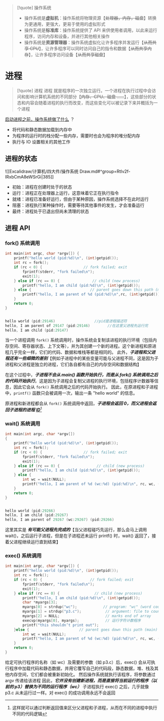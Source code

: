 
> [!quote] 操作系统
> 
> * 操作系统是**虚拟机**：操作系统将物理资源【~~处理器，内存，磁盘~~】转换为更通用，更强大，更易于使用的虚拟形式
> * 操作系统是**标准库**：操作系统提供了 API 来供使用者调用，以此来运行程序，访问内存和设备，并进行其他相关操作
> * 操作系统是**资源管理器**：操作系统虚拟化让许多程序并发运行【~~从而共享 CPU~~】，让许多程序可以同时访问自己的指令和数据【~~从而共享内存~~】，让许多程序访问设备【~~从而共享磁盘~~】

# 进程

> [!quote] 进程
> 进程 就是程序的一次独立运行。一个进程在执行过程中会访问和影响计算机系统的不同部分【~~内存、CPU、磁盘 ……~~】，这些部分的状态和内容会随着进程的执行而改变，而这些变化可以被记录下来并概括为一个进程

<u>启动进程之前，操作系统做了什么</u> ？
* 将代码和静态数据加载到内存中
* 为程序的运行时的栈分配一些内存，需要时也会为程序的堆分配内存
* 执行与 IO 设置相关的其他工作

## 进程的状态
!\[\[Excalidraw/计算机/四大件/操作系统 Draw.md#^group=Rtlv2f-IRxbCmA8eWSrGi|385]]
* 初始：进程在创建时处于的状态
* 运行：进程正在处理器上运行，这意味着它正在执行指令
* 就绪：进程已准备好运行，但由于某种原因，操作系统选择不在此时运行
* 阻塞：进程执行某种操作时，需要等待其他事件的发生，才会准备运行
* 最终：进程处于已退出但尚未清理的状态

## 进程 API
### fork() 系统调用
```c
int main(int argc, char *argv[]) {
    printf("hello world (pid:%d)\n", (int)getpid());
    int rc = fork();
    if (rc < 0) {                   // fork failed; exit
        fprintf(stderr, "fork failed\n");
        exit(1);
    } else if (rc == 0) {               // child (new process)
        printf("hello, I am child (pid:%d)\n", (int)getpid());
    } else {                           // parent goes down this path (main)
        printf("hello, I am parent of %d (pid:%d)\n",rc, (int)getpid());
    }
    return 0;
}


hello world (pid:29146)                  //pid是进程描述符
hello, I am parent of 29147 (pid:29146)        //在这里父进程先运行完
hello, I am child (pid:29147)
```

当一个进程调用 `fork()` 系统调用时，操作系统会复制该进程的执行环境（包括内存空间、寄存器状态、上下文等），并为其创建一个新的进程。这个新进程和原进程几乎完全一样，它们的代码、数据和堆栈等都是相同的。 此外，_**子进程和父进程还有一些细微的差别**_【例如子进程中的某些变量可能与父进程不同，这是因为子进程和父进程是独立的进程，它们各自都有自己的内存空间和数据结构】

在这个过程中，_**子进程不会从 main() 函数开始执行，而是从 fork() 系统调用之后的代码开始执行**_。这是因为子进程会复制父进程的执行环境，包括程序计数器等信息，因此它会从 `fork()` 系统调用之后的代码开始执行。 因此，在原进程和子进程中，`printf()` 函数只会被调用一次，输出一条 "hello world" 的信息。

原进程和新进程都会从 `fork()` 系统调用中返回，_**子进程会返回 0，而父进程会返回子进程的进程**_ [_**ID**_](#user-content-fn-1)[^1]

### wait() 系统调用
```c
int main(int argc, char *argv[])
{
    printf("hello world (pid:%d)\n", (int)getpid());
    int rc = fork();
    if (rc < 0) {                   // fork failed; exit
        fprintf(stderr, "fork failed\n");
        exit(1);
    } else if (rc == 0) {                 // child (new process)
        printf("hello, I am child (pid:%d)\n", (int)getpid());
    } else {
        int wc = wait(NULL);
        printf("hello, I am parent of %d (wc:%d) (pid:%d)\n", rc, wc, (int)getpid());
    }
    return 0;
}


hello world (pid:29266)
hello, I am child (pid:29267)        
hello, I am parent of 29267 (wc:29267) (pid:29266)
```

这里其实是 _**有可能父进程先完成的**_【当父进程碰巧先运行，那么会马上调用 wait()，之后运行子进程，但是在子进程还未运行 printf() 时，wait() 返回了，接着父进程继续运行直到结束】

### exec() 系统调用
```c
int main(int argc, char *argv[]) {
    printf("hello world (pid:%d)\n", (int)getpid());
    int rc = fork();
    if (rc < 0) {                      // fork failed; exit
        fprintf(stderr, "fork failed\n");
        exit(1);
    } else if (rc == 0) {                // child (new process)
        printf("hello, I am child (pid:%d)\n", (int)getpid());
        char *myargs[3];
        myargs[0] = strdup("wc");            // program: "wc" (word count)
        myargs[1] = strdup("p3.c");           // argument: file to count
        myargs[2] = NULL;                     // marks end of array
        execvp(myargs[0], myargs);            // 运行字符计数程序
        printf("this shouldn’t print out");
	}else {                       // parent goes down this path (main)
        int wc = wait(NULL);
        printf("hello, I am parent of %d (wc:%d) (pid:%d)\n", rc, wc, (int)getpid());
    }
    return 0;
}
```

给定可执行程序的名称（如 wc）及需要的参数（如 p3.c）后，exec() 会从可执行程序中加载代码和静态数据，并用它覆写自己的代码段，静态数据，堆、栈及其他内存空间，它们都会被重新初始化。 然后操作系统就执行该程序，将参数通过 argv 传递给该进程 因此，_**它并没有创建新进程，而是直接将当前运行的程序（以前的 p3）替换为不同的运行程序（wc）**_ 子进程执行 exec() 之后，几乎就像 p3.c 从未运行过一样。对 exec() 的成功调用永远不会返回

[^1]: 这样就可以通过判断返回值来区分父进程和子进程，从而在不同的进程中执行不同的代码逻辑
